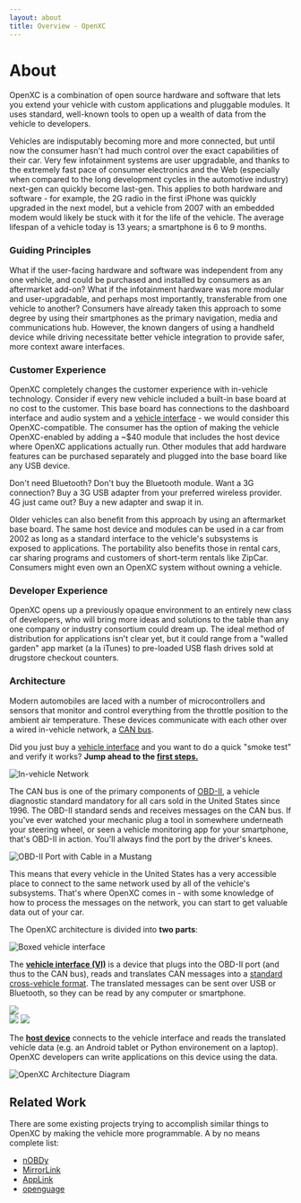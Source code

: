 ```yaml
---
layout: about
title: Overview - OpenXC
---
```


<div class="page-header">
    <h1>About</h1>
</div>

OpenXC is a combination of open source hardware and software that lets you
extend your vehicle with custom applications and pluggable modules. It uses
standard, well-known tools to open up a wealth of data from the vehicle to
developers.

Vehicles are indisputably becoming more and more connected, but until now the
consumer hasn't had much control over the exact capabilities of their car. Very
few infotainment systems are user upgradable, and thanks to the extremely fast
pace of consumer electronics and the Web (especially when compared to the long
development cycles in the automotive industry) next-gen can quickly become
last-gen. This applies to both hardware and software - for example, the 2G radio
in the first iPhone was quickly upgraded in the next model, but a vehicle from
2007 with an embedded modem would likely be stuck with it for the life of the
vehicle. The average lifespan of a vehicle today is 13 years; a smartphone is 6
to 9 months.

<div class="page-header">
    <h3>Guiding Principles</h3>
</div>

What if the user-facing hardware and software was independent from any one
vehicle, and could be purchased and installed by consumers as an aftermarket
add-on? What if the infotainment hardware was more modular and user-upgradable,
and perhaps most importantly, transferable from one vehicle to another?
Consumers have already taken this approach to some degree by using their
smartphones as the primary navigation, media and communications hub. However,
the known dangers of using a handheld device while driving necessitate better
vehicle integration to provide safer, more context aware interfaces.

<div class="page-header">
    <h3>Customer Experience</h3>
</div>

OpenXC completely changes the customer experience with in-vehicle technology.
Consider if every new vehicle included a built-in base board at no cost to the
customer. This base board has connections to the dashboard interface and audio
system and a [vehicle interface](/vehicle-interface/hardware.html) - we
would consider this OpenXC-compatible. The consumer has the option of making the
vehicle OpenXC-enabled by adding a ~$40 module that includes the host device
where OpenXC applications actually run. Other modules that add hardware features
can be purchased separately and plugged into the base board like any USB device.

Don't need Bluetooth? Don't buy the Bluetooth module. Want a 3G connection? Buy
a 3G USB adapter from your preferred wireless provider. 4G just came out? Buy a
new adapter and swap it in.

Older vehicles can also benefit from this approach by using an aftermarket base
board. The same host device and modules can be used in a car from 2002 as long
as a standard interface to the vehicle's subsystems is exposed to applications.
The portability also benefits those in rental cars, car sharing programs and
customers of short-term rentals like ZipCar. Consumers might even own an OpenXC
system without owning a vehicle.

<div class="page-header">
    <h3>Developer Experience</h3>
</div>

OpenXC opens up a previously opaque environment to an entirely new class of
developers, who will bring more ideas and solutions to the table than any one
company or industry consortium could dream up. The ideal method of distribution
for applications isn't clear yet, but it could range from a "walled garden" app
market (a la iTunes) to pre-loaded USB flash drives sold at drugstore checkout
counters.

<div class="page-header">
    <h3>Architecture</h3>
</div>

Modern automobiles are laced with a number of microcontrollers and sensors that
monitor and control everything from the throttle position to the ambient air
temperature. These devices communicate with each other over a wired in-vehicle
network, a [CAN bus][can].

<div class="alert alert-info">
Did you just buy a <a href="/vehicle-interface/hardware.html">vehicle interface</a> and you
want to do a quick "smoke test" and verify it works? <strong>Jump ahead to the <a
href="/getting-started/first-steps.html">first steps.</a></strong>
</div>

![In-vehicle Network](/images/can-diagram.png)

The CAN bus is one of the primary components of [OBD-II][obd2], a vehicle
diagnostic standard mandatory for all cars sold in the United States since 1996.
The OBD-II standard sends and receives messages on the CAN bus. If you've ever
watched your mechanic plug a tool in somewhere underneath your steering wheel,
or seen a vehicle monitoring app for your smartphone, that's OBD-II in action.
You'll always find the port by the driver's knees.

![OBD-II Port with Cable in a Mustang](/images/obd-ii-cable.jpg)

This means that every vehicle in the United States has a very accessible place
to connect to the same network used by all of the vehicle's subsystems. That's
where OpenXC comes in - with some knowledge of how to process the messages on
the network, you can start to get valuable data out of your car.

The OpenXC architecture is divided into **two parts**:

![Boxed vehicle interface](/images/cantranslator-boxed.jpg)

The <a href="/vehicle-interface/index.html">**vehicle interface (VI)**</a> is a
device that plugs into the OBD-II port (and thus to the CAN bus), reads and
translates CAN messages into a [standard cross-vehicle
format](https://github.com/openxc/openxc-message-format). The translated
messages can be sent over USB or Bluetooth, so they can be read by any computer
or smartphone.

<div class="row">
    <div class="span4">
        <img src="/images/android-in-car.jpg"/>
    </div>
    <div class="span4 stacked">
        <img src="/images/screenshots/mpg-app-1.png"/>
        <img src="/images/screenshots/mpg-app-2.png"/>
    </div>
</div>

The <a href="/host-devices/index.html">**host device**</a> connects to the
vehicle interface and reads the translated vehicle data (e.g. an Android tablet
or Python environement on a laptop). OpenXC developers can write applications on
this device using the data.

![OpenXC Architecture Diagram](/images/openxc-architecture.jpeg)

[can]: http://en.wikipedia.org/wiki/CAN_bus
[obd2]: http://en.wikipedia.org/wiki/On-board_diagnostics


<div class="page-header">
    <h2>Related Work</h2>
</div>

There are some existing projects trying to accomplish similar things to OpenXC
by making the vehicle more programmable. A by no means complete list:

* [nOBDy](http://nobdy.wikia.com/wiki/Nobdy_Wiki)
* [MirrorLink](http://www.mirrorlink.com)
* [AppLink](http://developer.ford.com)
* [openguage](http://code.google.com/p/opengauge/)
